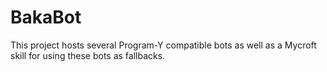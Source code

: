# BakaBot

This project hosts several Program-Y compatible bots as well as a Mycroft skill for using these bots as fallbacks.